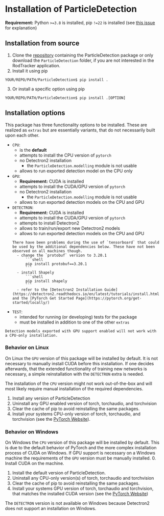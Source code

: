 # Installation of ParticleDetection
**Requirement:** Python `>=3.8` is installed, pip `!=22` is installed (see [this issue](https://github.com/pypa/pip/issues/10851) for explanation)
## Installation from source
1. Clone the [repository](https://github.com/ANP-Granular/ParticleTracking) containing the ParticleDetection package or only download the `ParticleDetection` folder, if you are not interested in the RodTracker application.
2. Install it using pip
  ```shell
  YOUR/REPO/PATH/ParticleDetection$ pip install .
  ```
3. Or install a specific option using pip
  ```shell
  YOUR/REPO/PATH/ParticleDetection$ pip install .[OPTION]
  ```
## Installation options
This package has three functionality options to be installed. These are realized as `extras` but are essentially variants, that do not necessarily built upon each other.

- `CPU`:
  - is the **default**
  - attempts to install the CPU version of `pytorch`
  - no Detectron2 installation
    - the `ParticleDetection.modelling` module is not usable
  - allows to run exported detection model on the CPU only
- `GPU`:
  - **Requirement:** CUDA is installed
  - attempts to install the CUDA/GPU version of `pytorch`
  - no Detectron2 installation
    - the `ParticleDetection.modelling` module is not usable
  - allows to run exported detection models on the CPU and GPU
- `DETECTRON`:
  - **Requirement:** CUDA is installed
  - attempts to install the CUDA/GPU version of `pytorch` 
  - attempts to install Detectron2
  - allows to train/run/export new Detectron2 models
  - allows to run exported detection models on the CPU and GPU
  ```{Admonition} Troubleshooting
  There have been problems during the use of `tensorboard` that could be used by the additional dependencies below. These have not been observed on all machines though.
    - change the `protobuf` version to 3.20.1
        ```shell
        pip install protobuf==3.20.1
        ```
    - install Shapely 
        ```shell
        pip install shapely 
        ```
    - refer to the [Detectron2 Installation Guide](https://detectron2.readthedocs.io/en/latest/tutorials/install.html) and the [PyTorch Get Started Page](https://pytorch.org/get-started/locally/)
  ```
- `TEST`:
  - intended for running (or developing) tests for the package
  - must be installed in addition to one of the other `extras`

```{Warning}
Detection models exported with GPU support enabled will not work with a CPU-only installation.
```

### Behavior on Linux

On Linux the `GPU` version of this package will be installed by default. It is not necessary to manually install CUDA before this installation.
If one decides afterwards, that the extended functionality of training new networks is necessary, a simple reinstallation with the `DETECTRON` extra is needed.

The installation of the `CPU` version might not work out-of-the-box and will most likely require manual installation of the required dependencies.
1. Install any version of ParticleDetection
2. Uninstall any GPU enabled version of torch, torchaudio, and torchvision
3. Clear the cache of pip to avoid reinstalling the same packages.
4. Install your systems CPU-only version of torch, torchaudio, and torchvision (see the [PyTorch Website](https://pytorch.org/get-started/locally/)).


### Behavior on Windows

On Windows the `CPU` version of this package will be installed by default. This is due to the default behavior of PyTorch and the more complex installation process of CUDA on Windows.
If GPU support is necessary on a Windows machine the requirements of the `GPU` version must be manually installed.
0. Install CUDA on the machine.
1. Install the default version of ParticleDetection.
2. Uninstall any CPU-only version(s) of torch, torchaudio and torchvision
3. Clear the cache of pip to avoid reinstalling the same packages.
4. Install your systems GPU version of torch, torchaudio and torchvision, that matches the installed CUDA version (see the [PyTorch Website](https://pytorch.org/get-started/locally/))

The `DETECTRON` version is not available on Windows because Detectron2 does not support an installation on Windows.

